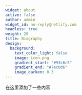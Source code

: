 ```yaml
---
widget: about
active: false
author: admin
widget_id: no-reply@netlify.com
headless: true
weight: 20
title: Biography
design:
  background:
    text_color_light: false
    image: icon.png
    gradient_start: "#93c6c5"
    gradient_end: "#7ec0d6"
    image_darken: 0.3
---
```

在这里添加了一些内容